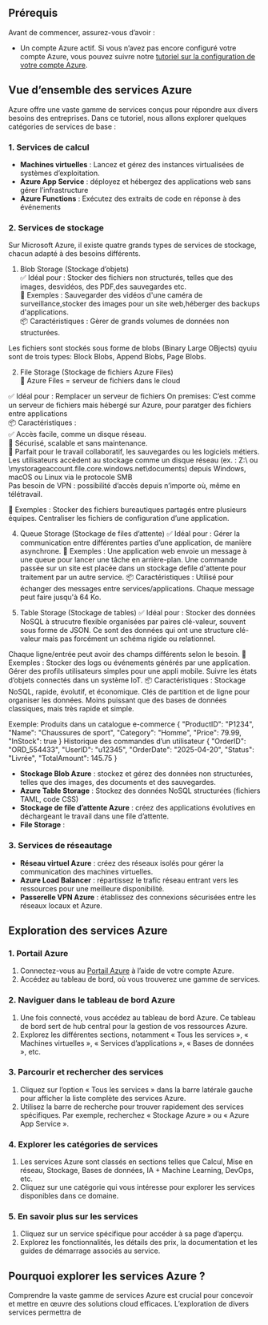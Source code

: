 ## Prérequis

Avant de commencer, assurez-vous d’avoir :

- Un compte Azure actif. Si vous n’avez pas encore configuré votre compte Azure, vous pouvez suivre notre [tutoriel sur la configuration de votre compte Azure](AzureAccountSetup.md).

## Vue d’ensemble des services Azure

Azure offre une vaste gamme de services conçus pour répondre aux divers besoins des entreprises. Dans ce tutoriel, nous allons explorer quelques catégories de services de base :

### 1. Services de calcul

- **Machines virtuelles** : Lancez et gérez des instances virtualisées de systèmes d’exploitation.
- **Azure App Service** : déployez et hébergez des applications web sans gérer l’infrastructure 
- **Azure Functions** : Exécutez des extraits de code en réponse à des événements

### 2. Services de stockage

Sur Microsoft Azure, il existe quatre grands types de services de stockage, chacun adapté à des besoins différents.

1. Blob Storage (Stockage d’objets)      
✅ Idéal pour : Stocker des fichiers non structurés, telles que des images, desvidéos, des PDF,des sauvegardes etc.    
📌 Exemples :
Sauvegarder des vidéos d'une caméra de surveillance,stocker des images pour un site web,héberger des backups d'applications.         
📦 Caractéristiques : Gèrer de grands volumes de données non structurées.    

Les fichiers sont stockés sous forme de blobs (Binary Large OBjects) qyuiu sont de trois types:  Block Blobs, Append Blobs, Page Blobs.    

2. File Storage (Stockage de fichiers Azure Files)     
📁 Azure Files = serveur de fichiers dans le cloud     

✅ Idéal pour : Remplacer un serveur de fichiers On premises: C’est comme un serveur de fichiers mais hébergé sur Azure, pour paratger des fichiers entre applications     
📦 Caractéristiques :    
✅ Accès facile, comme un disque réseau.    
🔐 Sécurisé, scalable et sans maintenance.   
🧰 Parfait pour le travail collaboratif, les sauvegardes ou les logiciels métiers.    
Les utilisateurs accèdent au stockage comme un disque réseau (ex. : Z:\ ou \mystorageaccount.file.core.windows.net\documents) depuis Windows, macOS ou Linux via le protocole SMB     
Pas besoin de VPN : possibilité d’accès depuis n’importe où, même en télétravail.   

📌 Exemples :
Stocker des fichiers bureautiques partagés entre plusieurs équipes.
Centraliser les fichiers de configuration d’une application.


4. Queue Storage (Stockage de files d’attente)
✅ Idéal pour : Gérer la communication entre différentes parties d’une application, de manière asynchrone.
📌 Exemples :
Une application web envoie un message à une queue pour lancer une tâche en arrière-plan.
Une commande passée sur un site est placée dans un stockage defile d'attente pour traitement par un autre service.
📦 Caractéristiques :
Utilisé pour échanger des messages entre services/applications.
Chaque message peut faire jusqu'à 64 Ko.

5. Table Storage (Stockage de tables)
✅ Idéal pour : Stocker des données NoSQL à strucutre flexible organisées par paires clé-valeur, souvent sous forme de JSON.
Ce sont des données qui ont une structure clé-valeur mais pas forcément un schéma rigide ou relationnel.

Chaque ligne/entrée peut avoir des champs différents selon le besoin.
📌 Exemples :
Stocker des logs ou événements générés par une application.
Gérer des profils utilisateurs simples pour une appli mobile.
Suivre les états d’objets connectés dans un système IoT.
📦 Caractéristiques :
Stockage NoSQL, rapide, évolutif, et économique.
Clés de partition et de ligne pour organiser les données.
Moins puissant que des bases de données classiques, mais très rapide et simple.

Exemple:  Produits dans un catalogue e-commerce
{
  "ProductID": "P1234",
  "Name": "Chaussures de sport",
  "Category": "Homme",
  "Price": 79.99,
  "InStock": true
}
Historique des commandes d’un utilisateur
{
  "OrderID": "ORD_554433",
  "UserID": "u12345",
  "OrderDate": "2025-04-20",
  "Status": "Livrée",
  "TotalAmount": 145.75
}








- **Stockage Blob Azure** : stockez et gérez des données non structurées, telles que des images, des documents et des sauvegardes.
- **Azure Table Storage** : Stockez des données NoSQL structurées (fichiers TAML, code CSS)
- **Stockage de file d’attente Azure** : créez des applications évolutives en déchargeant le travail dans une file d’attente.
- **File Storage** : 

### 3. Services de réseautage

- **Réseau virtuel Azure** : créez des réseaux isolés pour gérer la communication des machines virtuelles.
- **Azure Load Balancer** : répartissez le trafic réseau entrant vers les ressources pour une meilleure disponibilité.
- **Passerelle VPN Azure** : établissez des connexions sécurisées entre les réseaux locaux et Azure.

## Exploration des services Azure

### 1. Portail Azure

1. Connectez-vous au [Portail Azure](https://portal.azure.com) à l’aide de votre compte Azure.
2. Accédez au tableau de bord, où vous trouverez une gamme de services.

### 2. Naviguer dans le tableau de bord Azure

1. Une fois connecté, vous accédez au tableau de bord Azure. Ce tableau de bord sert de hub central pour la gestion de vos ressources Azure.
2. Explorez les différentes sections, notamment « Tous les services », « Machines virtuelles », « Services d’applications », « Bases de données », etc.

### 3. Parcourir et rechercher des services

1. Cliquez sur l’option « Tous les services » dans la barre latérale gauche pour afficher la liste complète des services Azure.
2. Utilisez la barre de recherche pour trouver rapidement des services spécifiques. Par exemple, recherchez « Stockage Azure » ou « Azure App Service ».

### 4. Explorer les catégories de services

1. Les services Azure sont classés en sections telles que Calcul, Mise en réseau, Stockage, Bases de données, IA + Machine Learning, DevOps, etc.
2. Cliquez sur une catégorie qui vous intéresse pour explorer les services disponibles dans ce domaine.

### 5. En savoir plus sur les services

1. Cliquez sur un service spécifique pour accéder à sa page d’aperçu.
2. Explorez les fonctionnalités, les détails des prix, la documentation et les guides de démarrage associés au service.

## Pourquoi explorer les services Azure ?

Comprendre la vaste gamme de services Azure est crucial pour concevoir et mettre en œuvre des solutions cloud efficaces. L’exploration de divers services permettra de
